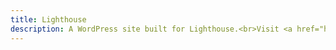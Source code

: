 ```yaml
---
title: Lighthouse
description: A WordPress site built for Lighthouse.<br>Visit <a href="https://wearelighthouse.com/">wearelighthouse.com</a><br>Theme source on <a href="https://github.com/wearelighthouse/Lighthouse-WordPress-Theme">GitHub</a>
---
```

